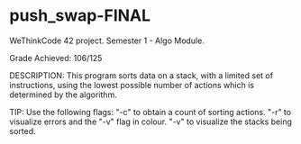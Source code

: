 # push_swap-FINAL
WeThinkCode 42 project. Semester 1 - Algo Module.

Grade Achieved: 106/125

DESCRIPTION: This program sorts data on a stack, with a limited set of instructions, using the lowest possible number of actions
which is determined by the algorithm. 

TIP: Use the following flags:
"-c" to obtain a count of sorting actions.
"-r" to visualize errors and the "-v" flag in colour.
"-v" to visualize the stacks being sorted.
